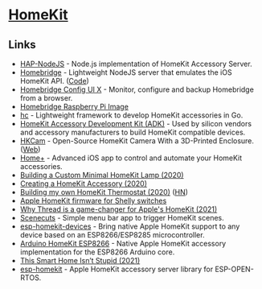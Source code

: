 # [HomeKit](https://www.apple.com/uk/ios/home/)

## Links

- [HAP-NodeJS](https://github.com/KhaosT/HAP-NodeJS) - Node.js implementation of HomeKit Accessory Server.
- [Homebridge](https://homebridge.io/) - Lightweight NodeJS server that emulates the iOS HomeKit API. ([Code](https://github.com/homebridge/homebridge))
- [Homebridge Config UI X](https://github.com/oznu/homebridge-config-ui-x) - Monitor, configure and backup Homebridge from a browser.
- [Homebridge Raspberry Pi Image](https://github.com/homebridge/homebridge-raspbian-image)
- [hc](https://github.com/brutella/hc) - Lightweight framework to develop HomeKit accessories in Go.
- [HomeKit Accessory Development Kit (ADK)](https://github.com/apple/HomeKitADK) - Used by silicon vendors and accessory manufacturers to build HomeKit compatible devices.
- [HKCam](https://github.com/brutella/hkcam) - Open-Source HomeKit Camera With a 3D-Printed Enclosure. ([Web](https://hochgatterer.me/hkcam/))
- [Home+](https://hochgatterer.me/home/) - Advanced iOS app to control and automate your HomeKit accessories.
- [Building a Custom Minimal HomeKit Lamp (2020)](https://patrickbalestra.com/blog/2020/05/31/building-a-custom-minimal-homekit-lamp.html)
- [Creating a HomeKit Accessory (2020)](https://sampo3k.github.io/2020/12/08/pcb.html)
- [Building my own HomeKit Thermostat (2020)](https://www.staycaffeinated.com/2020/12/27/building-my-own-homekit-thermostat-v1) ([HN](https://news.ycombinator.com/item?id=25552889))
- [Apple HomeKit firmware for Shelly switches](https://github.com/mongoose-os-apps/shelly-homekit)
- [Why Thread is a game-changer for Apple's HomeKit (2021)](https://appleinsider.com/articles/20/11/13/why-thread-is-a-game-changer-for-apples-homekit)
- [Scenecuts](https://github.com/nehayward/Scenecuts) - Simple menu bar app to trigger HomeKit scenes.
- [esp-homekit-devices](https://github.com/RavenSystem/esp-homekit-devices) - Bring native Apple HomeKit support to any device based on an ESP8266/ESP8285 microcontroller.
- [Arduino HomeKit ESP8266](https://github.com/Mixiaoxiao/Arduino-HomeKit-ESP8266) - Native Apple HomeKit accessory implementation for the ESP8266 Arduino core.
- [This Smart Home Isn’t Stupid (2021)](https://www.youtube.com/watch?v=85yH56DS5mg)
- [esp-homekit](https://github.com/maximkulkin/esp-homekit) - Apple HomeKit accessory server library for ESP-OPEN-RTOS.
